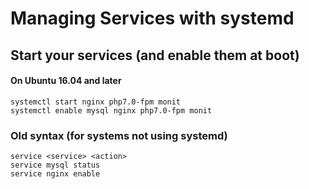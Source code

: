 # Managing Services with systemd


## Start your services (and enable them at boot)

#### On Ubuntu 16.04 and later

    systemctl start nginx php7.0-fpm monit
    systemctl enable mysql nginx php7.0-fpm monit

### Old syntax (for systems not using systemd)

    service <service> <action>
    service mysql status
    service nginx enable

